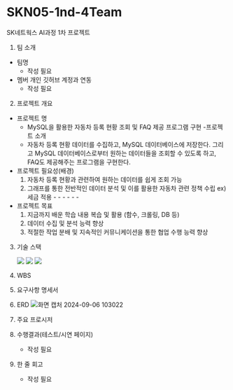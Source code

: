 # SKN05-1nd-4Team

 SK네트웍스 AI과정 1차 프로젝트
 
1. 팀 소개
- 팀명
  - 작성 필요
- 멤버 개인 깃허브 계정과 연동
  - 작성 필요
 
2. 프로젝트 개요
- 프로젝트 명
  - MySQL을 활용한 자동차 등록 현황 조회 및 FAQ 제공 프로그램 구현
-프로젝트 소개
  - 자동차 등록 현황 데이터를 수집하고, MySQL 데이터베이스에 저장한다. 그리고 MySQL 데이터베이스로부터 원하는 데이터들을 조회할 수 있도록 하고, FAQ도 제공해주는 프로그램을 구현한다.
- 프로젝트 필요성(배경)
  1) 자동차 등록 현황과 관련하여 원하는 데이터를 쉽게 조회 가능
  2) 그래프를 통한 전반적인 데이터 분석 및 이를 활용한 자동차 관련 정책 수립 ex) 세금 적용 - - - - - -
- 프로젝트 목표
  1) 지금까지 배운 학습 내용 복습 및 활용 (함수, 크롤링, DB 등)
  2) 데이터 수집 및 분석 능력 향상
  3) 적절한 작업 분배 및 지속적인 커뮤니케이션을 통한 협업 수행 능력 향상
  
3. 기술 스택

   <img src="https://img.shields.io/badge/python-3776AB?style=for-the-badge&logo=python&logoColor=white">
   <img src="https://img.shields.io/badge/mysql-4479A1?style=for-the-badge&logo=mysql&logoColor=white"> 
   <img src="https://img.shields.io/badge/github-181717?style=for-the-badge&logo=github&logoColor=white">
   
 
5. WBS
 
6. 요구사항 명세서
 
7. ERD
   ![화면 캡처 2024-09-06 103022](https://github.com/user-attachments/assets/6cc28547-be58-405b-bdda-ce84532d0fb8)
   
 
8. 주요 프로시저
 
9. 수행결과(테스트/시연 페이지)
   - 작성 필요
 
10. 한 줄 회고
    - 작성 필요
